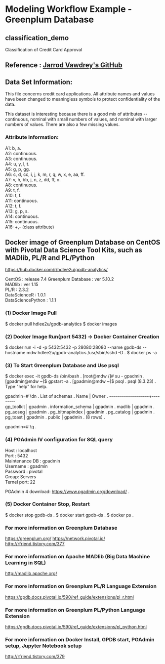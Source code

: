 # Modeling Workflow Example - Greenplum Database

## classification_demo
Classification of Credit Card Approval

## Reference : [Jarrod Vawdrey's GitHub](https://github.com/jvawdrey/gpdb5-demo/blob/master/docker-jupyter/notebooks/Modeling%20Workflow%20Example%20-%20Greenplum%20Database.ipynb)

## Data Set Information:
This file concerns credit card applications. All attribute names and values have been changed to meaningless symbols to protect confidentiality of the data.

This dataset is interesting because there is a good mix of attributes -- continuous, nominal with small numbers of values, and nominal with larger numbers of values. There are also a few missing values.

### Attribute Information:
A1: b, a.  
A2: continuous.  
A3: continuous.  
A4: u, y, l, t.  
A5: g, p, gg.  
A6: c, d, cc, i, j, k, m, r, q, w, x, e, aa, ff.  
A7: v, h, bb, j, n, z, dd, ff, o.  
A8: continuous.  
A9: t, f.  
A10: t, f.  
A11: continuous.  
A12: t, f.  
A13: g, p, s.  
A14: continuous.  
A15: continuous.  
A16: +,- (class attribute)  


## Docker image of Greenplum Database on CentOS with Pivotal Data Science Tool Kits, such as MADlib, PL/R and PL/Python
https://hub.docker.com/r/hdlee2u/gpdb-analytics/

CentOS : release 7.4
Greenplum Database : ver 5.10.2  
MADlib : ver 1.15  
PL/R : 2.3.2  
DataScienceR : 1.0.1  
DataSciencePython : 1.1.1  

### (1) Docker Image Pull
$ docker pull hdlee2u/gpdb-analytics
$ docker images

### (2) Docker Image Run(port 5432) -> Docker Container Creation
$ docker run -i -d -p 5432:5432 -p 28080:28080 --name gpdb-ds --hostname mdw hdlee2u/gpdb-analytics /usr/sbin/sshd -D . 
$ docker ps -a

### (3) To Start Greenplum Database and Use psql
$ docker exec -it gpdb-ds /bin/bash . 
[root@mdw /]# su - gpadmin . 
[gpadmin@mdw ~]$ gpstart -a . 
[gpadmin@mdw ~]$ psql . 
psql (8.3.23) . 
Type "help" for help.  
  
gpadmin=# \dn . 
List of schemas . 
Name | Owner . 
--------------------+---------  
gp_toolkit | gpadmin . 
information_schema | gpadmin . 
madlib | gpadmin . 
pg_aoseg | gpadmin . 
pg_bitmapindex | gpadmin . 
pg_catalog | gpadmin . 
pg_toast | gpadmin . 
public | gpadmin . 
(8 rows) . 
  
gpadmin=# \q . 

### (4) PGAdmin IV configuration for SQL query
Host : localhost  
Port : 5432  
Maintenance DB : gpadmin  
Username : gpadmin  
Password : pivotal  
Group: Servers  
Ternel port: 22  
  
PGAdmin 4 download: https://www.pgadmin.org/download/ . 

### (5) Docker Container Stop, Restart
$ docker stop gpdb-ds . 
$ docker start gpdb-ds . 
$ docker ps . 


### For more information on Greenplum Database
https://greenplum.org/
https://network.pivotal.io/
http://rfriend.tistory.com/377

### For more information on Apache MADlib (Big Data Machine Learning in SQL)
http://madlib.apache.org/

### For more information on Greenplum PL/R Language Extension
https://gpdb.docs.pivotal.io/590/ref_guide/extensions/pl_r.html

### For more information on Greenplum PL/Python Language Extension
https://gpdb.docs.pivotal.io/590/ref_guide/extensions/pl_python.html

### For more information on Docker Install, GPDB start, PGAdmin setup, Jupyter Notebook setup
http://rfriend.tistory.com/379
